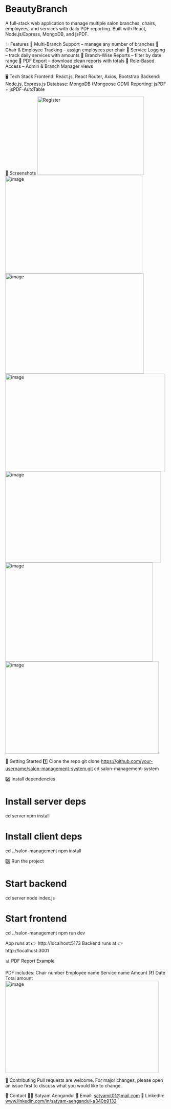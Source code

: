 # BeautyBranch
A full-stack web application to manage multiple salon branches, chairs, employees, and services with daily PDF reporting.
Built with React, Node.js/Express, MongoDB, and jsPDF.

✨ Features
🔹 Multi-Branch Support – manage any number of branches
🔹 Chair & Employee Tracking – assign employees per chair
🔹 Service Logging – track daily services with amounts
🔹 Branch-Wise Reports – filter by date range
🔹 PDF Export – download clean reports with totals
🔹 Role-Based Access – Admin & Branch Manager views

🖥️ Tech Stack
Frontend: React.js, React Router, Axios, Bootstrap
Backend: Node.js, Express.js
Database: MongoDB (Mongoose ODM)
Reporting: jsPDF + jsPDF-AutoTable

📸 Screenshots
<img width="333" height="244" alt="Register" src="https://github.com/user-attachments/assets/b4d20cb3-135c-4ab7-be82-3c9cc1a54e5d" />
<img width="428" height="304" alt="image" src="https://github.com/user-attachments/assets/9725615b-ae4b-4210-add6-d4ea790e315b" />
<img width="432" height="313" alt="image" src="https://github.com/user-attachments/assets/1c333619-f18e-4223-aca8-259c45ca71ea" />
<img width="499" height="304" alt="image" src="https://github.com/user-attachments/assets/64dd7ffe-a8af-4794-a7ce-a4d517293b43" />
<img width="486" height="284" alt="image" src="https://github.com/user-attachments/assets/0ab63cab-a50d-4a39-84b8-9ce5f547ef22" />
<img width="460" height="309" alt="image" src="https://github.com/user-attachments/assets/b86ca1f2-af1e-4404-9c9f-b9787c448c93" />
<img width="479" height="287" alt="image" src="https://github.com/user-attachments/assets/c551b164-a78e-4289-8658-c619e1d032d8" />

🚀 Getting Started
1️⃣ Clone the repo
git clone https://github.com/your-username/salon-management-system.git
cd salon-management-system

2️⃣ Install dependencies
# Install server deps
cd server
npm install

# Install client deps
cd ../salon-management
npm install

3️⃣ Run the project
# Start backend
cd server
node index.js

# Start frontend
cd ../salon-management
npm run dev

App runs at 👉 http://localhost:5173
Backend runs at 👉 http://localhost:3001

📊 PDF Report Example

PDF includes:
Chair number
Employee name
Service name
Amount (₹)
Date
Total amount
<img width="479" height="287" alt="image" src="https://github.com/user-attachments/assets/64b78397-0968-4d24-b727-e60955a543ed" />

🤝 Contributing
Pull requests are welcome. For major changes, please open an issue first to discuss what you would like to change.

📧 Contact
👨‍💻 Satyam Aengandul
📩 Email: satyamit01@mail.com
🔗 LinkedIn: www.linkedin.com/in/satyam-aengandul-a340b9132



